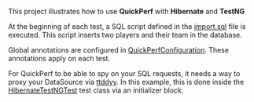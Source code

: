 This project illustrates how to use **QuickPerf** with **Hibernate** and **TestNG** 

At the beginning of each test, a SQL script defined in the [import.sql](src/test/resources/import.sql) file is executed.
This script inserts two players and their team in the database.

Global annotations are configured in [QuickPerfConfiguration](src/test/java/org/quickperf/QuickPerfConfiguration.java). These annotations apply on each test.

For QuickPerf to be able to spy on your SQL requests, it needs a way to proxy your DataSource via [ttddyy](https://github.com/ttddyy/datasource-proxy).
In this example, this is done inside the [HibernateTestNGTest](src/test/java/org/quickperf/sql/HibernateTestNGTest.java) test class via an initializer block.